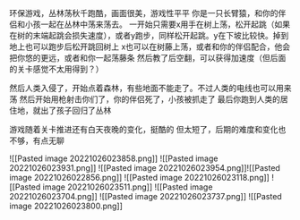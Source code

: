 环保游戏，丛林荡秋千跑酷，画面很美，游戏性平平
你是一只长臂猿，和你的伴侣和小孩一起在丛林中荡来荡去。
一开始只需要x用手在树上荡，松开起跳（如果在树的末端起跳会损失速度），或者y跑步，同样松开起跳。y在下坡比较快。掉到地上也可以跑步后松开跳回树上
x也可以在树藤上荡，或者和你的伴侣配合，他会把你悠的更远，或者和你一起荡藤条
然后教了后空翻，可以获得加速度（但后面的关卡感觉不太用得到？）

然后人类入侵了，开始点着森林，有些地面不能走了。不过人类的电线也可以用来荡
然后开始用枪射击你们了，你的伴侣死了，小孩被抓走了
最后你跑到人类的居住地，就出了孩子回归了丛林

游戏随着关卡推进还有白天夜晚的变化，挺酷的
但太短了，后期的难度和变化也不够，有点无聊

![[Pasted image 20221026023858.png]]
![[Pasted image 20221026023931.png]]
![[Pasted image 20221026023954.png]]![[Pasted image 20221026022856.png]]
![[Pasted image 20221026023118.png]]
![[Pasted image 20221026023511.png]]
![[Pasted image 20221026023704.png]]
![[Pasted image 20221026023737.png]]
![[Pasted image 20221026023800.png]]
